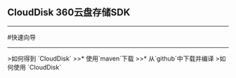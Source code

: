 <h2>CloudDisk 360云盘存储SDK</h2>
<hr>
#快速向导
<hr>
>如何得到 `CloudDisk`
>>* 使用`maven`下载
>>* 从`github`中下载并编译
>如何使用 `CloudDisk`
